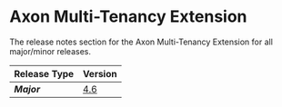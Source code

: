 # Axon Multi-Tenancy Extension

The release notes section for the Axon Multi-Tenancy Extension for all major/minor releases.

| Release Type | Version                                              |
|:-------------|:-----------------------------------------------------|
| _**Major**_  | [4.6](rn-multi-tenancy-major-releases.md#release-46) |
